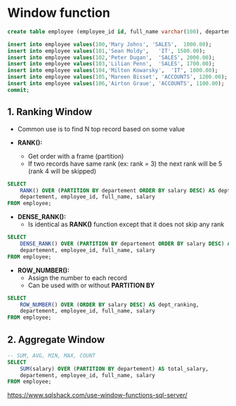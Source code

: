 # Window function


```sql
create table employee (employee_id id, full_name varchar(100), departement varchar(100), salary float);  

insert into employee values(100,'Mary Johns', 'SALES',	1000.00); 
insert into employee values(101,'Sean Moldy',	'IT', 1500.00);
insert into employee values(102,'Peter Dugan',	'SALES', 2000.00);
insert into employee values(103,'Lilian Penn',	'SALES', 1700.00);
insert into employee values(104,'Milton Kowarsky',	'IT', 1800.00);
insert into employee values(105,'Mareen Bisset', 'ACCOUNTS', 1200.00);
insert into employee values(106,'Airton Graue', 'ACCOUNTS', 1100.00);
commit;
```

## 1. Ranking Window

* Common use is to find N top record based on some value
 
* **RANK():**
	* Get order with a frame (partition) 
	* If two records have same rank (ex: rank = 3) the next rank will be 5 (rank 4 will be skipped)
	
```sql
SELECT
	RANK() OVER (PARTITION BY departement ORDER BY salary DESC) AS dept_ranking,
	departement, employee_id, full_name, salary
FROM employee; 
```

* **DENSE_RANK():**
	* Is identical as **RANK()** function except that it does not skip any rank

```sql
SELECT
	DENSE_RANK() OVER (PARTITION BY departement ORDER BY salary DESC) AS dept_ranking,
	departement, employee_id, full_name, salary
FROM employee;
```

* **ROW_NUMBER():**
	* Assign the number to each record
	* Can be used with or without **PARTITION BY**

```sql
SELECT
	ROW_NUMBER() OVER (ORDER BY salary DESC) AS dept_ranking,
	departement, employee_id, full_name, salary
FROM employee;
```	
	
## 2. Aggregate Window

```sql
-- SUM, AVG, MIN, MAX, COUNT
SELECT
	SUM(salary) OVER (PARTITION BY departement) AS total_salary,
	departement, employee_id, full_name, salary
FROM employee; 
```

https://www.sqlshack.com/use-window-functions-sql-server/